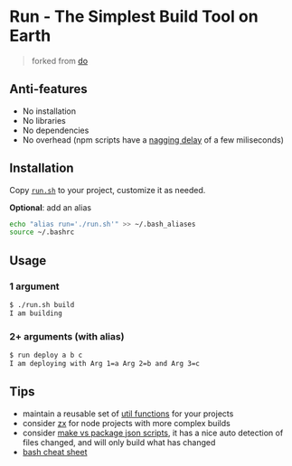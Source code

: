 # Run - The Simplest Build Tool on Earth
> forked from [do][1]

## Anti-features
- No installation
- No libraries
- No dependencies
- No overhead (npm scripts have a [nagging delay][4] of a few miliseconds)


## Installation
Copy [`run.sh`](run.sh) to your project, customize it as needed.

**Optional**: add an alias
```sh
echo "alias run='./run.sh'" >> ~/.bash_aliases
source ~/.bashrc
```

## Usage

### 1 argument
```sh
$ ./run.sh build
I am building
```

### 2+ arguments (with alias)
```sh
$ run deploy a b c
I am deploying with Arg 1=a Arg 2=b and Arg 3=c
```

## Tips
- maintain a reusable set of [util functions](./utils.sh) for your projects
- consider [zx][2] for node projects with more complex builds
- consider [make vs package json scripts][4], it has a nice auto detection of files changed, and will only build what has changed
- [bash cheat sheet][3]

[1]: https://github.com/8gears/do
[2]: https://github.com/google/zx
[3]: https://bertvv.github.io/cheat-sheets/Bash.html
[4]: https://spin.atomicobject.com/2021/03/22/makefiles-vs-package-json-scripts/